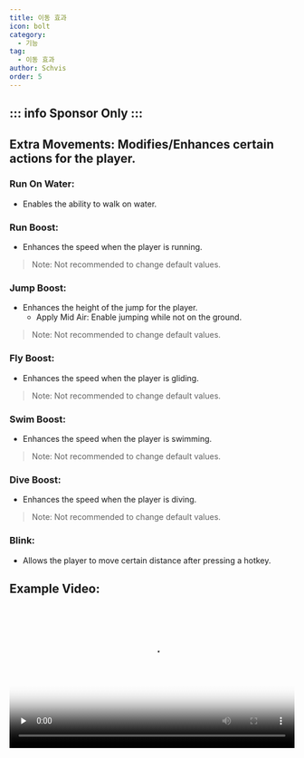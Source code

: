 ```yaml
---
title: 이동 효과
icon: bolt
category:
  - 기능
tag:
  - 이동 효과
author: Schvis
order: 5
---
```

::: info Sponsor Only
:::
---
## Extra Movements: Modifies/Enhances certain actions for the player.
### Run On Water:
- Enables the ability to walk on water.
### Run Boost:
- Enhances the speed when the player is running.
> Note: Not recommended to change default values.
### Jump Boost:
- Enhances the height of the jump for the player.
    - Apply Mid Air: Enable jumping while not on the ground.
> Note: Not recommended to change default values.
### Fly Boost:
- Enhances the speed when the player is gliding.
> Note: Not recommended to change default values.
### Swim Boost: 
- Enhances the speed when the player is swimming.
> Note: Not recommended to change default values.
### Dive Boost:
- Enhances the speed when the player is diving.
> Note: Not recommended to change default values.
### Blink:
- Allows the player to move certain distance after pressing a hotkey.

## Example Video:

<video controls preload="none" width="100%" poster="https://nextcloud.atruicardona.xyz/s/RsLzFEcNLJKqtLC/preview"><source src="https://nextcloud.atruicardona.xyz/s/RsLzFEcNLJKqtLC/download" type="video/mp4"></video>
